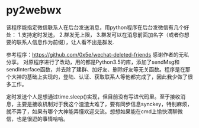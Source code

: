 # py2webwx
该程序能指定微信联系人在后台发送消息，用python程序在后台发微信有几个好处：
1.支持定时发送，
2.群发无上限，
3.群发可以在消息前面加名字（或者你想要的联系人信息作为前缀），让人看不出是群发.

参考程序：https://github.com/0x5e/wechat-deleted-friends
感谢作者的无私分享。
对原程序进行了改动，用的都是Python3.5的库，添加了sendMsg和sendInterface函数，并去除了建群、加好友、删除好友等无关函数。程序是在那个大神的基础上实现的，登陆、认证、获取联系人等他都完成了，因此我少做了很多工作。

定时发送个人是想通过time.sleep()实现，但目前没有写进代码里。至于接收消息，主要是接收机制对于我这个渣渣太难了，要有同步信息synckey，特别麻烦，就不弄了，如果有哪个大神能弄懂欢迎交流。想想如果能在cmd上愉快滴聊微信，也是很逗的事情哈哈。

